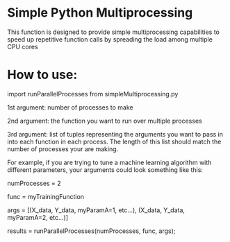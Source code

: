 # Simple Python Multiprocessing

This function is designed to provide simple multiprocessing capabilities to speed up repetitive function calls by spreading the load among multiple CPU cores

# How to use:

import runParallelProcesses from simpleMultiprocessing.py

1st argument: number of processes to make

2nd argument: the function you want to run over multiple processes

3rd argument: list of tuples representing the arguments you want to pass in into each function in each process.
The length of this list should match the number of processes your are making.

For example, if you are trying to tune a machine learning algorithm with different parameters, your arguments could look something like this:

numProcesses = 2

func = myTrainingFunction

args = [(X_data, Y_data, myParamA=1, etc...), (X_data, Y_data, myParamA=2, etc...)]

results = runParallelProcesses(numProcesses, func, args);
